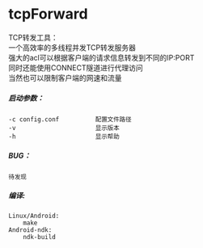 tcpForward  
======  
TCP转发工具：  
    一个高效率的多线程并发TCP转发服务器  
    强大的acl可以根据客户端的请求信息转发到不同的IP:PORT  
    同时还能使用CONNECT隧道进行代理访问  
    当然也可以限制客户端的网速和流量  
  
##### 启动参数：  
    -c config.conf          配置文件路径  
    -v                      显示版本  
    -h                      显示帮助  
  
##### BUG：  
    待发现
  
##### 编译:  
~~~~~
Linux/Android:  
    make  
Android-ndk:  
    ndk-build  
~~~~~